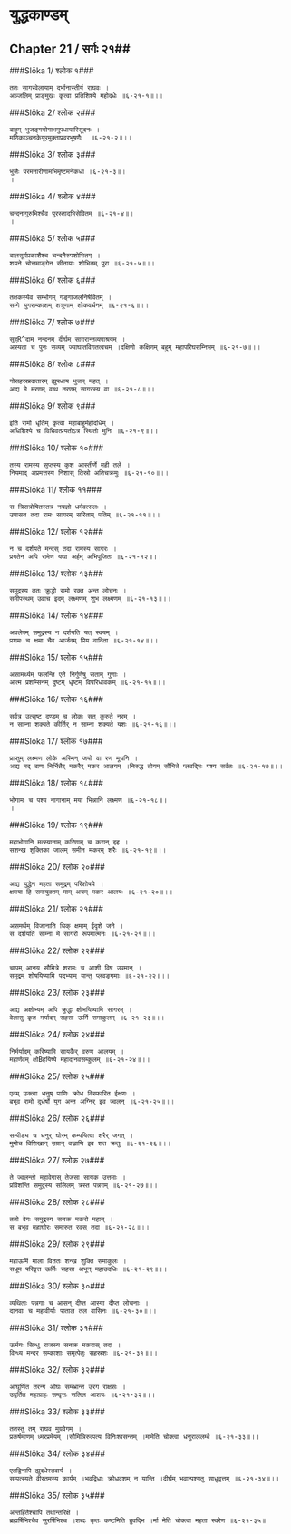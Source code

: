 युद्धकाण्डम्
===============================


## Chapter 21  / सर्गः २१##


###Slōka 1/ श्लोक १###


    ततः सागरवेलायाम् दर्भानास्तीर्य राघवः ।
    अञ्जलिम् प्राङ्मुखः कृत्वा प्रतिशिश्ये महोदधेः ॥६-२१-१॥।।


###Slōka 2/ श्लोक २###


    बाहुम् भुजङ्गभोगाभमुपधायारिसूदनः ।
    मणिकाञ्चनकेयूरमुक्ताप्रवरभूषणैः  ॥६-२१-२॥।।


###Slōka 3/ श्लोक ३###


    भुजैः परमनारीणामभिमृष्टमनेकधा ॥६-२१-३॥।
    ।


###Slōka 4/ श्लोक ४###


    चन्दनागुरुभिश्चैव पुरस्तादभिसेवितम् ॥६-२१-४॥।
    ।


###Slōka 5/ श्लोक ५###


    बालसूर्यप्रकाशैश्च चन्दनैरुपशोभितम् ।
    शयने चोत्तमाङ्गेन सीतायाः शोभितम् पुरा ॥६-२१-५॥।।


###Slōka 6/ श्लोक ६###


    तक्षकस्येव सम्भोगम् गङ्गाजलनिषेवितम् ।
    सम्गे युगसम्काशम् शत्रूणाम् शोकवर्धनम् ॥६-२१-६॥।।


###Slōka 7/ श्लोक ७###


    सुह्R^दाम् नन्दनम् दीर्घम् सागरान्तव्यपाश्रयम् ।
    अस्यता च पुनः सव्यम् ज्याघातविगतत्वचम् ।दक्षिणो कक्षिणम् बहुम् महापरिघसम्निभम् ॥६-२१-७॥।।


###Slōka 8/ श्लोक ८###


    गोसहस्रप्रदातारम् ह्युपधाय भुजम् महत् ।
    अद्य मे मरणम् वाथ तरणम् सागरस्य वा ॥६-२१-८॥।।


###Slōka 9/ श्लोक ९###


    इति रामो धृतिम् कृत्वा महाबाहुर्महोदधिम् ।
    अधिशिश्ये च विधिवत्प्रयतोऽत्र स्थितो मुनिः ॥६-२१-९॥।।


###Slōka 10/ श्लोक १०###


    तस्य रामस्य सुप्तस्य कुश आस्तीर्णे मही तले ।
    नियमाद् अप्रमत्तस्य निशास् तिस्रो अतिचक्रमुः ॥६-२१-१०॥।।


###Slōka 11/ श्लोक ११###


    स त्रिरात्रोषितस्तत्र नयज्ञो धर्मवत्सलः ।
    उपासत तदा रामः सागरम् सरिताम् पतिम् ॥६-२१-११॥।।


###Slōka 12/ श्लोक १२###


    न च दर्शयते मन्दस् तदा रामस्य सागरः ।
    प्रयतेन अपि रामेण यथा अर्हम् अभिपूजितः ॥६-२१-१२॥।।


###Slōka 13/ श्लोक १३###


    समुद्रस्य ततः क्रुद्धो रामो रक्त अन्त लोचनः ।
    समीपस्थम् उवाच इदम् लक्ष्मणम् शुभ लक्ष्मणम् ॥६-२१-१३॥।।


###Slōka 14/ श्लोक १४###


    अवलेपम् समुद्रस्य न दर्शयति यत् स्वयम् ।
    प्रशमः च क्षमा चैव आर्जवम् प्रिय वादिता ॥६-२१-१४॥।।


###Slōka 15/ श्लोक १५###


    असामर्थ्यम् फलन्ति एते निर्गुणेषु सताम् गुणाः ।
    आत्म प्रशम्सिनम् दुष्टम् धृष्टम् विपरिधावकम् ॥६-२१-१५॥।।


###Slōka 16/ श्लोक १६###


    सर्वत्र उत्सृष्ट दण्डम् च लोकः सत् कुरुते नरम् ।
    न साम्ना शक्यते कीर्तिर् न साम्ना शक्यते यशः ॥६-२१-१६॥।।


###Slōka 17/ श्लोक १७###


    प्राप्तुम् लक्ष्मण लोके अस्मिन् जयो वा रण मूधनि ।
    अद्य मद् बाण निर्भिन्नैर् मकरैर् मकर आलयम् ।निरुद्ध तोयम् सौमित्रे प्लवद्भिः पश्य सर्वतः ॥६-२१-१७॥।।


###Slōka 18/ श्लोक १८###


    भोगामः च पश्य नागानाम् मया भिन्नानि लक्ष्मण ॥६-२१-१८॥।
    ।


###Slōka 19/ श्लोक १९###


    महाभोगानि मत्स्यानाम् करिणाम् च करान् इह ।
    सशन्ख शुक्तिका जालम् समीन मकरम् शरैः ॥६-२१-१९॥।।


###Slōka 20/ श्लोक २०###


    अद्य युद्धेन महता समुद्रम् परिशोषये ।
    क्षमया हि समायुक्तम् माम् अयम् मकर आलयः ॥६-२१-२०॥।।


###Slōka 21/ श्लोक २१###


    असमर्थम् विजानाति धिक् क्षमाम् ईदृशे जने ।
    स दर्शयति साम्ना मे सागरो रूपमात्मनः ॥६-२१-२१॥।।


###Slōka 22/ श्लोक २२###


    चापम् आनय सौमित्रे शरामः च आशी विष उपमान् ।
    समुद्रम् शोषयिष्यामि पद्भ्याम् यान्तु प्लवङ्गमाः ॥६-२१-२२॥।।


###Slōka 23/ श्लोक २३###


    अद्य अक्षोभ्यम् अपि क्रुद्धः क्षोभयिष्यामि सागरम् ।
    वेलासु कृत मर्यादम् सहसा ऊर्मि समाकुलम् ॥६-२१-२३॥।।


###Slōka 24/ श्लोक २४###


    निर्मर्यादम् करिष्यामि सायकैर् वरुण आलयम् ।
    महार्णवम् क्षोBहयिष्ये महादानवसम्कुलम् ॥६-२१-२४॥।।


###Slōka 25/ श्लोक २५###


    एवम् उक्त्वा धनुष् पाणिः क्रोध विस्फारित ईक्षणः ।
    बभूव रामो दुर्धर्षो युग अन्त अग्निर् इव ज्वलन् ॥६-२१-२५॥।।


###Slōka 26/ श्लोक २६###


    सम्पीड्य च धनुर् घोरम् कम्पयित्वा शरैर् जगत् ।
    मुमोच विशिखान् उग्रान् वज्राणि इव शत क्रतुः ॥६-२१-२६॥।।


###Slōka 27/ श्लोक २७###


    ते ज्वलन्तो महावेगास् तेजसा सायक उत्तमाः ।
    प्रविशन्ति समुद्रस्य सलिलम् त्रस्त पन्नगम् ॥६-२१-२७॥।।


###Slōka 28/ श्लोक २८###


    ततो वेगः समुद्रस्य सनक्र मकरो महान् ।
    स बभूव महाघोरः समारुत रवस् तदा ॥६-२१-२८॥।।


###Slōka 29/ श्लोक २९###


    महाऊर्मि माला विततः शन्ख शुक्ति समाकुलः ।
    सधूम परिवृत्त ऊर्मिः सहसा अभून् महाउदधिः ॥६-२१-२९॥।।


###Slōka 30/ श्लोक ३०###


    व्यथिताः पन्नगाः च आसन् दीप्त आस्या दीप्त लोचनाः ।
    दानवाः च महावीर्याः पाताल तल वासिनः ॥६-२१-३०॥।।


###Slōka 31/ श्लोक ३१###


    ऊर्मयः सिन्धु राजस्य सनक्र मकरास् तदा ।
    विन्ध्य मन्दर सम्काशाः समुत्पेतुः सहस्रशः ॥६-२१-३१॥।।


###Slōka 32/ श्लोक ३२###


    आघूर्णित तरन्ग ओघः सम्ब्भ्रान्त उरग राक्षसः ।
    उद्वर्तित महाग्राहः सम्वृत्तः सलिल आशयः ॥६-२१-३२॥।।


###Slōka 33/ श्लोक ३३###


    ततस्तु तम् राघव मुग्रवेगम् ।
    प्रकर्षमाणम् ध्मरप्रमेयम् ।सौमित्रिरुत्पत्य विनिःश्वसन्तम् ।मामेति चोक्त्वा धनुराललम्बे ॥६-२१-३३॥।।


###Slōka 34/ श्लोक ३४###


    एतद्विनापि ह्युदधेस्तवार्य ।
    सम्पत्स्यते वीरतमस्य कार्यम् ।भवद्विधाः क्रोधवशम् न यान्ति ।दीर्घम् भवान्पश्यतु साधुवृत्तम् ॥६-२१-३४॥।।


###Slōka 35/ श्लोक ३५###


    अन्तर्हितैश्चापि तथान्तरिक्षे ।
    ब्रह्मर्षिभिश्चैव सुरर्षिभिश्च ।शब्दः कृतः कष्टमिति ब्रुवद्भि ।र्मा मेति चोक्त्वा महता स्वरेण ॥६-२१-३५॥


